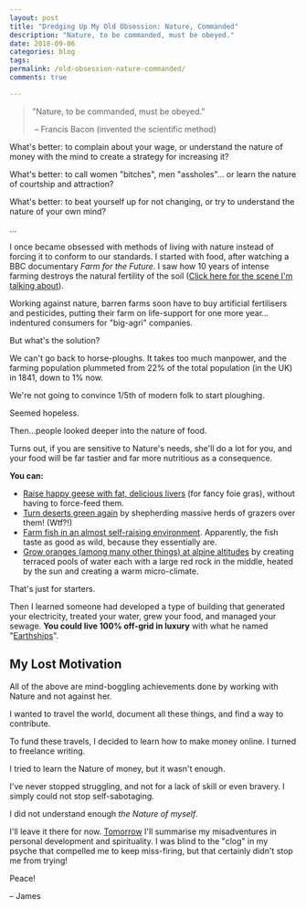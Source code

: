 ```yaml
---
layout: post
title: "Dredging Up My Old Obsession: Nature, Commanded"
description: "Nature, to be commanded, must be obeyed."
date: 2018-09-06
categories: blog
tags: 
permalink: /old-obsession-nature-commanded/
comments: true

---
```



> "Nature, to be commanded, must be obeyed."
>
>  – Francis Bacon (invented the scientific method)

What's better: to complain about your wage, or understand the nature of money with the mind to create a strategy for increasing it?

What's better: to call women "bitches", men "assholes"… or learn the nature of courtship and attraction? 

What's better: to beat yourself up for not changing, or try to understand the nature of your own mind?

…

I once became obsessed with methods of living with nature instead of forcing it to conform to our standards. I started with food, after watching a BBC documentary *Farm for the Future*. I saw how 10 years of intense farming destroys the natural fertility of the soil ([Click here for the scene I'm talking about](https://youtu.be/lme1R7gQMe8?t=94)).

Working against nature, barren farms soon have to buy artificial fertilisers and pesticides, putting their farm on life-support for one more year… indentured consumers for "big-agri" companies. 

But what's the solution?

We can't go back to horse-ploughs. It takes too much manpower, and the farming population plummeted from 22% of the total population (in the UK) in 1841, down to 1% now. 

We're not going to convince 1/5th of modern folk to start ploughing.

Seemed hopeless.

Then…people looked deeper into the nature of food. 

Turns out, if you are sensitive to Nature's needs, she'll do a lot for you, and your food will be far tastier and far more nutritious as a consequence. 

**You can:**

- [Raise happy geese with fat, delicious livers](https://youtu.be/gvrgD0mAFoU) (for fancy foie gras), without having to force-feed them. 
- [Turn deserts green again](https://youtu.be/vpTHi7O66pI) by shepherding massive herds of grazers over them! (Wtf?!)
- [Farm fish in an almost self-raising environment](https://youtu.be/4EUAMe2ixCI). Apparently, the fish taste as good as wild, because they essentially are. 
- [Grow oranges (among many other things) at alpine altitudes](https://youtu.be/Bw7mQZHfFVE) by creating terraced pools of water each with a large red rock in the middle, heated by the sun and creating a warm micro-climate. 

That's just for starters. 

Then I learned someone had developed a type of building that generated your electricity, treated your water, grew your food, and managed your sewage. **You could live 100% off-grid in luxury** with what he named "[Earthships](https://youtu.be/TlntQ9EgOxg)".


## My Lost Motivation

All of the above are mind-boggling achievements done by working with Nature and not against her. 

I wanted to travel the world, document all these things, and find a way to contribute. 

To fund these travels, I decided to learn how to make money online. I turned to freelance writing. 

I tried to learn the Nature of money, but it wasn't enough.

I've never stopped struggling, and not for a lack of skill or even bravery. I simply could not stop self-sabotaging. 

I did not understand enough *the Nature of myself*.

I'll leave it there for now. [Tomorrow](/demons-fairies-failure) I'll summarise my misadventures in personal development and spirituality. I was blind to the "clog" in my psyche that compelled me to keep miss-firing, but that certainly didn't stop me from trying!

Peace!

– James

